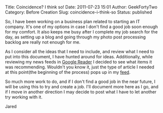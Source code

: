 Title: Coincidence? I think so!
Date: 2011-07-23 15:01
Author: GeekFortyTwo
Category: Before Creation
Slug: coincidence-i-think-so
Status: published

So, I have been working on a business plan related to starting an IT
company. It's one of my options in case I don't find a good job soon
enough for my comfort. It also keeps me busy after I complete my job
search for the day, as setting up a blog and going through my photo post
processing backlog are really not enough for me.

As I consider all the ideas that I need to include, and review what I
need to put into this document, I have hunted around for ideas.
Additionally, while reviewing my news feeds in [Google
Reader](http://www.google.ca/reader/) I decided to see what items it was
recommending. Wouldn't you know it, just the type of article I needed at
this point(the beginning of the process) pops up in my
[feed](http://www.technibble.com/so-you-want-to-start-your-own-it-business/?utm_source=rss&utm_medium=rss&utm_campaign=so-you-want-to-start-your-own-it-business).

So much more work to do, and if I don't find a good job in the near
future, I will be using this to try and create a job. I'll document more
here as I go, and if I move in another direction I may decide to post
what I have to let another try working with it.

Jared
